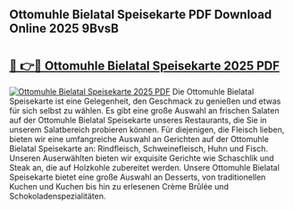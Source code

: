 ## Ottomuhle Bielatal Speisekarte PDF Download Online 2025 9BvsB

# <h2><a href="http://gc7j2bu.nevu.top/?p=Ottomuhle+Bielatal+Speisekarte">🔗 👉🔴 Ottomuhle Bielatal Speisekarte 2025 PDF</a></h2>

[![Ottomuhle Bielatal Speisekarte 2025 PDF](https://i.imgur.com/dBaPXMq.png)](http://gc7j2bu.nevu.top/?p=Ottomuhle+Bielatal+Speisekarte)
Die Ottomuhle Bielatal Speisekarte ist eine Gelegenheit, den Geschmack zu genießen und etwas für sich selbst zu wählen. Es gibt eine große Auswahl an frischen Salaten auf der Ottomuhle Bielatal Speisekarte unseres Restaurants, die Sie in unserem Salatbereich probieren können. Für diejenigen, die Fleisch lieben, bieten wir eine umfangreiche Auswahl an Gerichten auf der Ottomuhle Bielatal Speisekarte an: Rindfleisch, Schweinefleisch, Huhn und Fisch. Unseren Auserwählten bieten wir exquisite Gerichte wie Schaschlik und Steak an, die auf Holzkohle zubereitet werden. Unsere Ottomuhle Bielatal Speisekarte bietet eine große Auswahl an Desserts, von traditionellen Kuchen und Kuchen bis hin zu erlesenen Crème Brûlée und Schokoladenspezialitäten.
